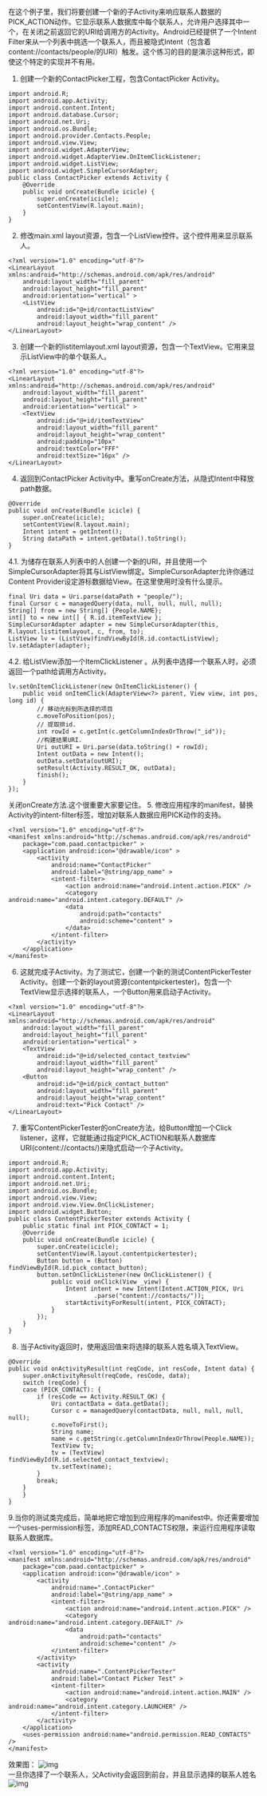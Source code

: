 在这个例子里，我们将要创建一个新的子Activity来响应联系人数据的PICK_ACTION动作。它显示联系人数据库中每个联系人，允许用户选择其中一个，在关闭之前返回它的URI给调用方的Activity。Android已经提供了一个Intent Filter来从一个列表中挑选一个联系人，而且被隐式Intent（包含着content://contacts/people/的URI）触发。这个练习的目的是演示这种形式，即使这个特定的实现并不有用。
1. 创建一个新的ContactPicker工程，包含ContactPicker Activity。
```  
import android.R;
import android.app.Activity;
import android.content.Intent;
import android.database.Cursor;
import android.net.Uri;
import android.os.Bundle;
import android.provider.Contacts.People;
import android.view.View;
import android.widget.AdapterView;
import android.widget.AdapterView.OnItemClickListener;
import android.widget.ListView;
import android.widget.SimpleCursorAdapter;
public class ContactPicker extends Activity {
	@Override
	public void onCreate(Bundle icicle) {
		super.onCreate(icicle);
		setContentView(R.layout.main);
	}
}
```
2. 修改main.xml layout资源，包含一个ListView控件。这个控件用来显示联系人。
```  
<?xml version="1.0" encoding="utf-8"?>
<LinearLayout xmlns:android="http://schemas.android.com/apk/res/android"
    android:layout_width="fill_parent"
    android:layout_height="fill_parent"
    android:orientation="vertical" >
    <ListView
        android:id="@+id/contactListView"
        android:layout_width="fill_parent"
        android:layout_height="wrap_content" />
</LinearLayout>
```
3. 创建一个新的listitemlayout.xml layout资源，包含一个TextView。它用来显示ListView中的单个联系人。
```  
<?xml version="1.0" encoding="utf-8"?>
<LinearLayout xmlns:android="http://schemas.android.com/apk/res/android"
    android:layout_width="fill_parent"
    android:layout_height="fill_parent"
    android:orientation="vertical" >
    <TextView
        android:id="@+id/itemTextView"
        android:layout_width="fill_parent"
        android:layout_height="wrap_content"
        android:padding="10px"
        android:textColor="FFF"
        android:textSize="16px" />
</LinearLayout>
```
4. 返回到ContactPicker Activity中。重写onCreate方法，从隐式Intent中释放path数据。
```  
@Override
public void onCreate(Bundle icicle) {
	super.onCreate(icicle);
	setContentView(R.layout.main);
	Intent intent = getIntent();
	String dataPath = intent.getData().toString();
}
```
4.1. 为储存在联系人列表中的人创建一个新的URI，并且使用一个SimpleCursorAdapter将其与ListView绑定。SimpleCursorAdapter允许你通过Content Provider设定游标数据给View。在这里使用时没有什么提示。
```  
final Uri data = Uri.parse(dataPath + "people/");
final Cursor c = managedQuery(data, null, null, null, null);
String[] from = new String[] {People.NAME};
int[] to = new int[] { R.id.itemTextView };
SimpleCursorAdapter adapter = new SimpleCursorAdapter(this, R.layout.listitemlayout, c, from, to);
ListView lv = (ListView)findViewById(R.id.contactListView);
lv.setAdapter(adapter);
```
4.2. 给ListView添加一个ItemClickListener 。从列表中选择一个联系人时，必须返回一个path给调用方Activity。
```  
lv.setOnItemClickListener(new OnItemClickListener() {
	public void onItemClick(AdapterView<?> parent, View view, int pos, long id) {
		// 移动光标到所选择的项目
		c.moveToPosition(pos);
		// 提取排id.
		int rowId = c.getInt(c.getColumnIndexOrThrow("_id"));
		//构建结果URI.
		Uri outURI = Uri.parse(data.toString() + rowId);
		Intent outData = new Intent();
		outData.setData(outURI);
		setResult(Activity.RESULT_OK, outData);
		finish();
	}
});
```
关闭onCreate方法.这个很重要大家要记住。
5. 修改应用程序的manifest，替换Activity的intent-filter标签，增加对联系人数据应用PICK动作的支持。
```  
<?xml version="1.0" encoding="utf-8"?>
<manifest xmlns:android="http://schemas.android.com/apk/res/android"
    package="com.paad.contactpicker" >
    <application android:icon="@drawable/icon" >
        <activity
            android:name="ContactPicker"
            android:label="@string/app_name" >
            <intent-filter>
                <action android:name="android.intent.action.PICK" />
                <category android:name="android.intent.category.DEFAULT" />
                <data
                    android:path="contacts"
                    android:scheme="content" >
                </data>
            </intent-filter>
        </activity>
    </application>
</manifest>
```
6. 这就完成子Activity。为了测试它，创建一个新的测试ContentPickerTester Activity。创建一个新的layout资源(contentpickertester)，包含一个TextView显示选择的联系人，一个Button用来启动子Activity。
```  
<?xml version="1.0" encoding="utf-8"?>
<LinearLayout xmlns:android="http://schemas.android.com/apk/res/android"
    android:layout_width="fill_parent"
    android:layout_height="fill_parent"
    android:orientation="vertical" >
    <TextView
        android:id="@+id/selected_contact_textview"
        android:layout_width="fill_parent"
        android:layout_height="wrap_content" />
    <Button
        android:id="@+id/pick_contact_button"
        android:layout_width="fill_parent"
        android:layout_height="wrap_content"
        android:text="Pick Contact" />
</LinearLayout>
```
7. 重写ContentPickerTester的onCreate方法，给Button增加一个Click listener，这样，它就能通过指定PICK_ACTION和联系人数据库URI(content://contacts/)来隐式启动一个子Activity。
```  
import android.R;
import android.app.Activity;
import android.content.Intent;
import android.net.Uri;
import android.os.Bundle;
import android.view.View;
import android.view.View.OnClickListener;
import android.widget.Button;
public class ContentPickerTester extends Activity {
	public static final int PICK_CONTACT = 1;
	@Override
	public void onCreate(Bundle icicle) {
		super.onCreate(icicle);
		setContentView(R.layout.contentpickertester);
		Button button = (Button) findViewById(R.id.pick_contact_button);
		button.setOnClickListener(new OnClickListener() {
			public void onClick(View _view) {
				Intent intent = new Intent(Intent.ACTION_PICK, Uri
						.parse("content://contacts/"));
				startActivityForResult(intent, PICK_CONTACT);
			}
		});
	}
}
```
8. 当子Activity返回时，使用返回值来将选择的联系人姓名填入TextView。
```  
@Override
public void onActivityResult(int reqCode, int resCode, Intent data) {
	super.onActivityResult(reqCode, resCode, data);
	switch (reqCode) {
	case (PICK_CONTACT): {
		if (resCode == Activity.RESULT_OK) {
			Uri contactData = data.getData();
			Cursor c = managedQuery(contactData, null, null, null, null);
			c.moveToFirst();
			String name;
			name = c.getString(c.getColumnIndexOrThrow(People.NAME));
			TextView tv;
			tv = (TextView) findViewById(R.id.selected_contact_textview);
			tv.setText(name);
		}
		break;
	}
	}
}
```
9.当你的测试类完成后，简单地把它增加到应用程序的manifest中。你还需要增加一个uses-permission标签，添加READ_CONTACTS权限，来运行应用程序读取联系人数据库。
```  
<?xml version="1.0" encoding="utf-8"?>
<manifest xmlns:android="http://schemas.android.com/apk/res/android"
    package="com.paad.contactpicker" >
    <application android:icon="@drawable/icon" >
        <activity
            android:name=".ContactPicker"
            android:label="@string/app_name" >
            <intent-filter>
                <action android:name="android.intent.action.PICK" />
                <category android:name="android.intent.category.DEFAULT" />
                <data
                    android:path="contacts"
                    android:scheme="content" />
            </intent-filter>
        </activity>
        <activity
            android:name=".ContentPickerTester"
            android:label="Contact Picker Test" >
            <intent-filter>
                <action android:name="android.intent.action.MAIN" />
                <category android:name="android.intent.category.LAUNCHER" />
            </intent-filter>
        </activity>
    </application>
    <uses-permission android:name="android.permission.READ_CONTACTS" />
</manifest>
```
效果图：
![img](P)  
一旦你选择了一个联系人，父Activity会返回到前台，并且显示选择的联系人姓名
![img](P)  